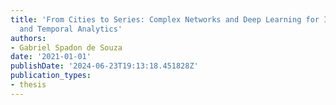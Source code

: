 ```yaml
---
title: 'From Cities to Series: Complex Networks and Deep Learning for Improved Spatial
  and Temporal Analytics'
authors:
- Gabriel Spadon de Souza
date: '2021-01-01'
publishDate: '2024-06-23T19:13:18.451828Z'
publication_types:
- thesis
---
```

